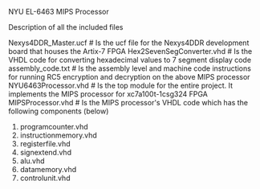 NYU EL-6463
MIPS Processor

Description of all the included files

Nexys4DDR_Master.ucf 		# Is the ucf file for the Nexys4DDR development board that houses the Artix-7 FPGA
Hex2SevenSegConverter.vhd	# Is the VHDL code for converting hexadecimal values to 7 segment display code
assembly_code.txt 		# Is the assembly level and machine code instructions for running RC5 encryption and decryption on the above MIPS processor
NYU6463Processor.vhd 		# Is the top module for the entire project. It implements the MIPS processor for xc7a100t-1csg324 FPGA
MIPSProcessor.vhd 		# Is the MIPS processor's VHDL code which has the following components (below)
1. programcounter.vhd
2. instructionmemory.vhd
3. registerfile.vhd
4. signextend.vhd
5. alu.vhd
6. datamemory.vhd
7. controlunit.vhd

